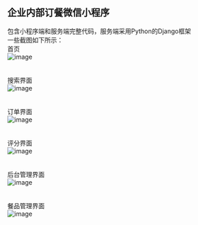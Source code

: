 ## 企业内部订餐微信小程序

包含小程序端和服务端完整代码，服务端采用Python的Django框架
<br>
一些截图如下所示：
<br>首页<br>
![image](https://github.com/helongfistraiser/weixin/blob/master/image/1.png?raw=true)
<br><br>
<br>搜索界面<br>
![image](https://github.com/helongfistraiser/weixin/blob/master/image/2.png?raw=true)
<br><br>
<br>订单界面<br>
![image](https://github.com/helongfistraiser/weixin/blob/master/image/3.png?raw=true)
<br><br>
<br>评分界面<br>
![image](https://github.com/helongfistraiser/weixin/blob/master/image/4.png?raw=true)
<br><br>
<br>后台管理界面<br>
![image](https://github.com/helongfistraiser/weixin/blob/master/image/5.png?raw=true)
<br><br>
<br>餐品管理界面<br>
![image](https://github.com/helongfistraiser/weixin/blob/master/image/6.png?raw=true)